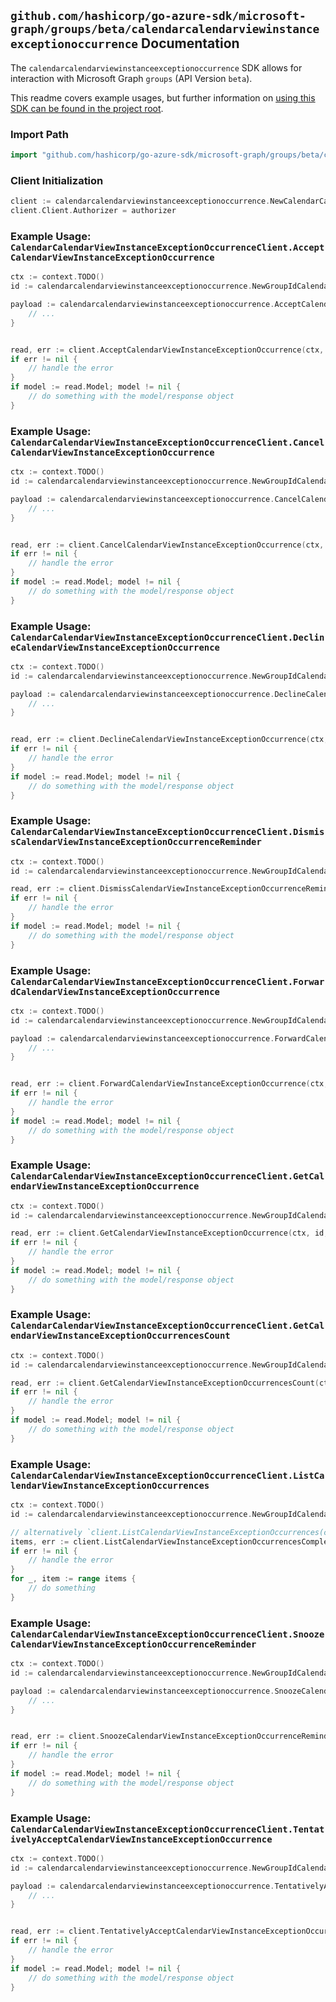 
## `github.com/hashicorp/go-azure-sdk/microsoft-graph/groups/beta/calendarcalendarviewinstanceexceptionoccurrence` Documentation

The `calendarcalendarviewinstanceexceptionoccurrence` SDK allows for interaction with Microsoft Graph `groups` (API Version `beta`).

This readme covers example usages, but further information on [using this SDK can be found in the project root](https://github.com/hashicorp/go-azure-sdk/tree/main/docs).

### Import Path

```go
import "github.com/hashicorp/go-azure-sdk/microsoft-graph/groups/beta/calendarcalendarviewinstanceexceptionoccurrence"
```


### Client Initialization

```go
client := calendarcalendarviewinstanceexceptionoccurrence.NewCalendarCalendarViewInstanceExceptionOccurrenceClientWithBaseURI("https://graph.microsoft.com")
client.Client.Authorizer = authorizer
```


### Example Usage: `CalendarCalendarViewInstanceExceptionOccurrenceClient.AcceptCalendarViewInstanceExceptionOccurrence`

```go
ctx := context.TODO()
id := calendarcalendarviewinstanceexceptionoccurrence.NewGroupIdCalendarCalendarViewIdInstanceIdExceptionOccurrenceID("groupId", "eventId", "eventId1", "eventId2")

payload := calendarcalendarviewinstanceexceptionoccurrence.AcceptCalendarViewInstanceExceptionOccurrenceRequest{
	// ...
}


read, err := client.AcceptCalendarViewInstanceExceptionOccurrence(ctx, id, payload, calendarcalendarviewinstanceexceptionoccurrence.DefaultAcceptCalendarViewInstanceExceptionOccurrenceOperationOptions())
if err != nil {
	// handle the error
}
if model := read.Model; model != nil {
	// do something with the model/response object
}
```


### Example Usage: `CalendarCalendarViewInstanceExceptionOccurrenceClient.CancelCalendarViewInstanceExceptionOccurrence`

```go
ctx := context.TODO()
id := calendarcalendarviewinstanceexceptionoccurrence.NewGroupIdCalendarCalendarViewIdInstanceIdExceptionOccurrenceID("groupId", "eventId", "eventId1", "eventId2")

payload := calendarcalendarviewinstanceexceptionoccurrence.CancelCalendarViewInstanceExceptionOccurrenceRequest{
	// ...
}


read, err := client.CancelCalendarViewInstanceExceptionOccurrence(ctx, id, payload, calendarcalendarviewinstanceexceptionoccurrence.DefaultCancelCalendarViewInstanceExceptionOccurrenceOperationOptions())
if err != nil {
	// handle the error
}
if model := read.Model; model != nil {
	// do something with the model/response object
}
```


### Example Usage: `CalendarCalendarViewInstanceExceptionOccurrenceClient.DeclineCalendarViewInstanceExceptionOccurrence`

```go
ctx := context.TODO()
id := calendarcalendarviewinstanceexceptionoccurrence.NewGroupIdCalendarCalendarViewIdInstanceIdExceptionOccurrenceID("groupId", "eventId", "eventId1", "eventId2")

payload := calendarcalendarviewinstanceexceptionoccurrence.DeclineCalendarViewInstanceExceptionOccurrenceRequest{
	// ...
}


read, err := client.DeclineCalendarViewInstanceExceptionOccurrence(ctx, id, payload, calendarcalendarviewinstanceexceptionoccurrence.DefaultDeclineCalendarViewInstanceExceptionOccurrenceOperationOptions())
if err != nil {
	// handle the error
}
if model := read.Model; model != nil {
	// do something with the model/response object
}
```


### Example Usage: `CalendarCalendarViewInstanceExceptionOccurrenceClient.DismissCalendarViewInstanceExceptionOccurrenceReminder`

```go
ctx := context.TODO()
id := calendarcalendarviewinstanceexceptionoccurrence.NewGroupIdCalendarCalendarViewIdInstanceIdExceptionOccurrenceID("groupId", "eventId", "eventId1", "eventId2")

read, err := client.DismissCalendarViewInstanceExceptionOccurrenceReminder(ctx, id, calendarcalendarviewinstanceexceptionoccurrence.DefaultDismissCalendarViewInstanceExceptionOccurrenceReminderOperationOptions())
if err != nil {
	// handle the error
}
if model := read.Model; model != nil {
	// do something with the model/response object
}
```


### Example Usage: `CalendarCalendarViewInstanceExceptionOccurrenceClient.ForwardCalendarViewInstanceExceptionOccurrence`

```go
ctx := context.TODO()
id := calendarcalendarviewinstanceexceptionoccurrence.NewGroupIdCalendarCalendarViewIdInstanceIdExceptionOccurrenceID("groupId", "eventId", "eventId1", "eventId2")

payload := calendarcalendarviewinstanceexceptionoccurrence.ForwardCalendarViewInstanceExceptionOccurrenceRequest{
	// ...
}


read, err := client.ForwardCalendarViewInstanceExceptionOccurrence(ctx, id, payload, calendarcalendarviewinstanceexceptionoccurrence.DefaultForwardCalendarViewInstanceExceptionOccurrenceOperationOptions())
if err != nil {
	// handle the error
}
if model := read.Model; model != nil {
	// do something with the model/response object
}
```


### Example Usage: `CalendarCalendarViewInstanceExceptionOccurrenceClient.GetCalendarViewInstanceExceptionOccurrence`

```go
ctx := context.TODO()
id := calendarcalendarviewinstanceexceptionoccurrence.NewGroupIdCalendarCalendarViewIdInstanceIdExceptionOccurrenceID("groupId", "eventId", "eventId1", "eventId2")

read, err := client.GetCalendarViewInstanceExceptionOccurrence(ctx, id, calendarcalendarviewinstanceexceptionoccurrence.DefaultGetCalendarViewInstanceExceptionOccurrenceOperationOptions())
if err != nil {
	// handle the error
}
if model := read.Model; model != nil {
	// do something with the model/response object
}
```


### Example Usage: `CalendarCalendarViewInstanceExceptionOccurrenceClient.GetCalendarViewInstanceExceptionOccurrencesCount`

```go
ctx := context.TODO()
id := calendarcalendarviewinstanceexceptionoccurrence.NewGroupIdCalendarCalendarViewIdInstanceID("groupId", "eventId", "eventId1")

read, err := client.GetCalendarViewInstanceExceptionOccurrencesCount(ctx, id, calendarcalendarviewinstanceexceptionoccurrence.DefaultGetCalendarViewInstanceExceptionOccurrencesCountOperationOptions())
if err != nil {
	// handle the error
}
if model := read.Model; model != nil {
	// do something with the model/response object
}
```


### Example Usage: `CalendarCalendarViewInstanceExceptionOccurrenceClient.ListCalendarViewInstanceExceptionOccurrences`

```go
ctx := context.TODO()
id := calendarcalendarviewinstanceexceptionoccurrence.NewGroupIdCalendarCalendarViewIdInstanceID("groupId", "eventId", "eventId1")

// alternatively `client.ListCalendarViewInstanceExceptionOccurrences(ctx, id, calendarcalendarviewinstanceexceptionoccurrence.DefaultListCalendarViewInstanceExceptionOccurrencesOperationOptions())` can be used to do batched pagination
items, err := client.ListCalendarViewInstanceExceptionOccurrencesComplete(ctx, id, calendarcalendarviewinstanceexceptionoccurrence.DefaultListCalendarViewInstanceExceptionOccurrencesOperationOptions())
if err != nil {
	// handle the error
}
for _, item := range items {
	// do something
}
```


### Example Usage: `CalendarCalendarViewInstanceExceptionOccurrenceClient.SnoozeCalendarViewInstanceExceptionOccurrenceReminder`

```go
ctx := context.TODO()
id := calendarcalendarviewinstanceexceptionoccurrence.NewGroupIdCalendarCalendarViewIdInstanceIdExceptionOccurrenceID("groupId", "eventId", "eventId1", "eventId2")

payload := calendarcalendarviewinstanceexceptionoccurrence.SnoozeCalendarViewInstanceExceptionOccurrenceReminderRequest{
	// ...
}


read, err := client.SnoozeCalendarViewInstanceExceptionOccurrenceReminder(ctx, id, payload, calendarcalendarviewinstanceexceptionoccurrence.DefaultSnoozeCalendarViewInstanceExceptionOccurrenceReminderOperationOptions())
if err != nil {
	// handle the error
}
if model := read.Model; model != nil {
	// do something with the model/response object
}
```


### Example Usage: `CalendarCalendarViewInstanceExceptionOccurrenceClient.TentativelyAcceptCalendarViewInstanceExceptionOccurrence`

```go
ctx := context.TODO()
id := calendarcalendarviewinstanceexceptionoccurrence.NewGroupIdCalendarCalendarViewIdInstanceIdExceptionOccurrenceID("groupId", "eventId", "eventId1", "eventId2")

payload := calendarcalendarviewinstanceexceptionoccurrence.TentativelyAcceptCalendarViewInstanceExceptionOccurrenceRequest{
	// ...
}


read, err := client.TentativelyAcceptCalendarViewInstanceExceptionOccurrence(ctx, id, payload, calendarcalendarviewinstanceexceptionoccurrence.DefaultTentativelyAcceptCalendarViewInstanceExceptionOccurrenceOperationOptions())
if err != nil {
	// handle the error
}
if model := read.Model; model != nil {
	// do something with the model/response object
}
```
